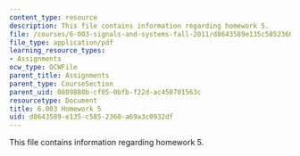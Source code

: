 ```yaml
---
content_type: resource
description: This file contains information regarding homework 5.
file: /courses/6-003-signals-and-systems-fall-2011/d8643589e135c5852360a69a3c0932df_MIT6_003F11_hw05.pdf
file_type: application/pdf
learning_resource_types:
- Assignments
ocw_type: OCWFile
parent_title: Assignments
parent_type: CourseSection
parent_uid: 0809880b-cf05-0bfb-f22d-ac450701563c
resourcetype: Document
title: 6.003 Homework 5
uid: d8643589-e135-c585-2360-a69a3c0932df
---
```

This file contains information regarding homework 5.


